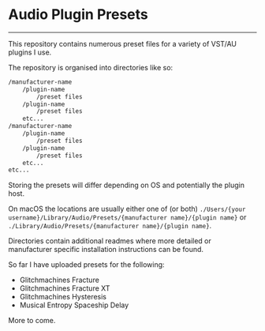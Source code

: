 # Audio Plugin Presets

___

This repository contains numerous preset files for a variety of VST/AU plugins I use.

The repository is organised into directories like so:

```sh
/manufacturer-name
    /plugin-name
        /preset files
    /plugin-name
        /preset files
    etc...
/manufacturer-name
    /plugin-name
        /preset files
    /plugin-name
        /preset files
    etc...
etc...
```

Storing the presets will differ depending on OS and potentially the plugin host.

On macOS the locations are usually either one of \(or both\) `./Users/{your username}/Library/Audio/Presets/{manufacturer name}/{plugin name}` or `./Library/Audio/Presets/{manufacturer name}/{plugin name}`.

Directories contain additional readmes where more detailed or manufacturer specific installation instructions can be found.

So far I have uploaded presets for the following:

- Glitchmachines Fracture
- Glitchmachines Fracture XT
- Glitchmachines Hysteresis
- Musical Entropy Spaceship Delay

More to come.
